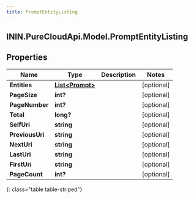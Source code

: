 ```yaml
---
title: PromptEntityListing
---
```

## ININ.PureCloudApi.Model.PromptEntityListing

## Properties

|Name | Type | Description | Notes|
|------------ | ------------- | ------------- | -------------|
| **Entities** | [**List&lt;Prompt&gt;**](Prompt.html) |  | [optional] |
| **PageSize** | **int?** |  | [optional] |
| **PageNumber** | **int?** |  | [optional] |
| **Total** | **long?** |  | [optional] |
| **SelfUri** | **string** |  | [optional] |
| **PreviousUri** | **string** |  | [optional] |
| **NextUri** | **string** |  | [optional] |
| **LastUri** | **string** |  | [optional] |
| **FirstUri** | **string** |  | [optional] |
| **PageCount** | **int?** |  | [optional] |
{: class="table table-striped"}


